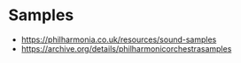 # Samples

- https://philharmonia.co.uk/resources/sound-samples
- https://archive.org/details/philharmonicorchestrasamples
